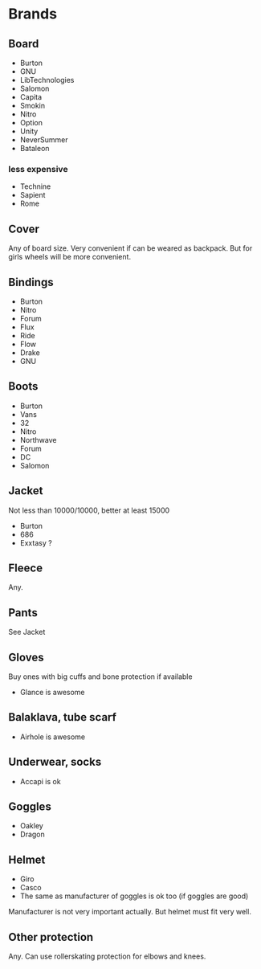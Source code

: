 # Brands

## Board

* Burton
* GNU
* LibTechnologies
* Salomon
* Capita
* Smokin
* Nitro
* Option
* Unity
* NeverSummer
* Bataleon

### less expensive

* Technine
* Sapient
* Rome

## Cover

Any of board size.
Very convenient if can be weared as backpack.
But for girls wheels will be more convenient.

## Bindings

* Burton
* Nitro
* Forum
* Flux
* Ride
* Flow
* Drake
* GNU

## Boots

* Burton
* Vans
* 32
* Nitro
* Northwave
* Forum
* DC
* Salomon

## Jacket

Not less than 10000/10000, better at least 15000

* Burton
* 686
* Exxtasy ?

## Fleece

Any.

## Pants

See Jacket

## Gloves

Buy ones with big cuffs and bone protection if available

* Glance is awesome

## Balaklava, tube scarf

* Airhole is awesome

## Underwear, socks

* Accapi is ok

## Goggles

* Oakley
* Dragon

## Helmet

* Giro
* Casco
* The same as manufacturer of goggles is ok too (if goggles are good)

Manufacturer is not very important actually. But helmet must fit very well.

## Other protection

Any.
Can use rollerskating protection for elbows and knees.
